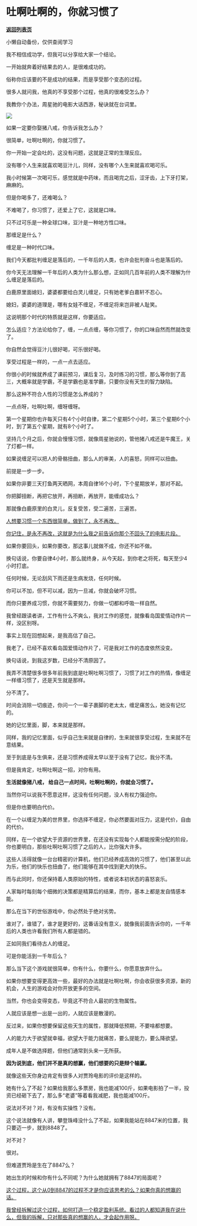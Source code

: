 # 吐啊吐啊的，你就习惯了

[**返回列表页**](/gzh/记忆承载3)

小懒自动备份，仅供查阅学习

我不相信成功学，但我可以分享给大家一个结论。

一开始就奔着好结果去的人，是很难成功的。  

俗称你应该要的不是成功的结果，而是享受那个变态的过程。  

很多人就问我，他真的不享受那个过程，他真的很难受怎么办？  

我教你个办法，周星驰的电影大话西游，秘诀就在台词里。

![](https://mmbiz.qpic.cn/mmbiz_png/aYCQDPqZ8kyFic6oLqfaAPmKtKS9C3nZWcrGbCuWK6lfG7F1BoEE6pHice21kgLksApOue9WDibnj1icx9E9vbiay9Q/640?wx_fmt=png&from;=appmsg)

如果一定要你娶猪八戒，你告诉我怎么办？

很简单，吐啊吐啊的，你就习惯了。

你一开始一定会吐的，这没有问题，这就是正常的生理反应。  

没有哪个人生来就喜欢喝豆汁儿，同样，没有哪个人生来就喜欢喝可乐。  

我小时候第一次喝可乐，感觉就是中药味，而且喝完之后，涩牙齿，上下牙打架，麻麻的。  

但是你喝多了，还难喝么？  

不难喝了，你习惯了，还爱上了它，这就是口味。  

只不过可乐是一种全球口味，豆汁是一种地方性口味。

那缠足是什么？  

缠足是一种时代口味。

我们今天都批判缠足是落后的，一千年后的人类，也许会批判奋斗也是落后的。  

你今天无法理解一千年后的人类为什么那么想，正如同几百年前的人类不理解为什么缠足是落后的。  

白鹿原里面媳妇，婆婆都要给白灵儿缠足，只有她老爹白嘉轩不忍心。  

媳妇，婆婆的道理是，哪有女娃不缠足，不缠足将来岂非被人耻笑。  

这说明那个时代的特质就是这样，你要适应。  

怎么适应？方法论给你了，缠，一点点缠，等你习惯了，你的口味自然而然就改变了。

你自然会觉得豆汁儿很好喝，可乐很好喝。

享受过程是一样的，一点一点去适应。

你很小的时候就养成了课前预习，课后复习，及时练习的习惯，那么等你到了高三，大概率就是学霸，不是学霸也是准学霸，只要你没有天生的智力缺陷。  

那么这种不符合人性的习惯是怎么养成的？  

一点点呀，吐啊吐啊，缠呀缠呀。

第一个星期你也许每天只有4个小时自律，第二个星期5个小时，第三个星期6个小时，到了第五个星期，就有8个小时了。  

坚持几个月之后，你就会慢慢习惯，就像周星驰说的，管他猪八戒还是牛魔王，关了灯都一样。  

如果说缠足可以把人的骨骼扭曲，那么人的审美，人的喜怒，同样可以扭曲。  

前提是一步一步。

如果你非要三天打鱼两天晒网，本周自律16个小时，下个星期放羊，那对不起。

你把脚扭断，再把它放开，再扭断，再放开，能缠成功么？  

那就像白鹿原里的白灵儿，反复受苦，受二遍苦，三遍苦。

[人想要习惯一个东西很简单，做到了，永不再改。](http://mp.weixin.qq.com/s?__biz=MzU0MjYwNDU2Mw==&mid=2247513297&idx=1&sn=424306f5c2df8492fba3b06c5f03ccbe&chksm=fb1ad8adcc6d51bb921f7b6e32e27d30a565fda13faadcabc551c778edbec8b8912967cd5240&scene=21#wechat_redirect)

[你记住，是永不再改，这就是为什么我之前告诉你那个不回头了的电影片段。](http://mp.weixin.qq.com/s?__biz=MzU0MjYwNDU2Mw==&mid=2247513297&idx=1&sn=424306f5c2df8492fba3b06c5f03ccbe&chksm=fb1ad8adcc6d51bb921f7b6e32e27d30a565fda13faadcabc551c778edbec8b8912967cd5240&scene=21#wechat_redirect)  

如果你要回头，如果你要改，那这事儿就做不成，你还不如不做。

换句话说，你要自律4小时，那么就终身，从今天起，到你老之将死，每天至少4小时打底。

任何时候，无论刮风下雨还是生病发烧，任何时候。  

你可以不加，但不可以减，因为一旦减，你就会破坏习惯。

而你只要养成习惯，你就不需要努力，你做一切都和呼吸一样自然。  

我曾经跟读者讲，工作有什么不爽么，我对工作的感觉，就像看岛国爱情动作片一样，没区别呀。

事实上现在回想起来，是我高估了自己。  

我老了，已经不喜欢看岛国爱情动作片了，可是我对工作的态度依然没变。  

换句话说，到我这岁数，已经分不清原因了。  

我弄不清楚很多很多年前我到底是吐啊吐啊习惯了，习惯了对工作的热情，像缠足一样缠习惯了，还是天生就是那样。

分不清了。

时间会消除一切痕迹，你问一个一辈子裹脚的老太太，缠足痛苦么，她没有记忆的。  

她的记忆里面，脚，本来就是那样。

同样，我的记忆里面，似乎自己生来就是自律的，生来就很享受过程，生来就不在意结果。  

至于到底是与生俱来，还是习惯养成得太早以至于没有了记忆，我分不清。  

但是我肯定，吐啊吐啊这一招，对你有用。

 **生活就像猪八戒， 给自己一点时间，吐啊吐啊的，你就会习惯了。**

当然你可以说我不愿意这样，这没有任何问题，没人有权力强迫你。

但是你也要明白代价。  

在一个以缠足为美的世界里，你选择不缠足，你必然要面对压力，这是代价，自由的代价。

同样，在一个欲望大于资源的世界里，在还没有实现每个人都能按需分配的阶段，你也要明白，那些吐啊吐啊习惯了之后的人，比你强大许多。

这些人活得就像一台台精密的计算机，他们已经养成高效的习惯了，他们甚至以此为乐，他们的快乐也扭曲了，他们能够在其中找到更大的快乐。  

而与此同时，你还保持着人类原始的特性，或者说本初状态的喜怒哀乐。

人家每时每刻每个细微的决策都是精算后的结果，而你，基本上都是发自情感本能。  

那么在当下的世俗游戏中，你必然处于绝对劣势。  

谁对了，谁错了，谁才是更好的，这番话没有意义，就像我前面告诉你的，一千年后的人类也许看我们所有人都是错的。  

正如同我们看待古人的缠足。

可是你能活到一千年后么？  

那么当下这个游戏就很简单，你有什么，你要什么，你愿意放弃什么。  

如果你想要变得更高效一些，最好的办法就是吐啊吐啊，你会收获很多资源，新的机会，人生的游戏会对你开放更多的空间。  

当然，你也会变得变态，毕竟这不符合人最初的生物属性。  

人就应该是想一出是一出的，人就应该是散漫的。

反过来，如果你想要保留这些天生的属性，那就降低预期，不要啥都想要。  

人的能力大于欲望就幸福，欲望大于能力就痛苦，要么提能力，要么降欲望。

成年人是不做选择题，但他们通常到头来一无所获。

 **因为说到底，他们并不是真的想赢，他们想要的只是辩个输赢。**  

就像这些天你身边肯定有很多人对贾玲电影的评价是这样的。

她有什么了不起？如果给我那么多票房，我也能减100斤，如果电影拍了一半，投资已经砸下去了，那么多“老婆”等着看我减肥，我也能减100斤。

说法对不对？对，有没有实操性？没有。  

这个说法就像有人讲，攀登珠峰没什么了不起，如果我能站在8847米的位置，我只要迈一步，就到8848了。  

对不对？

很对。  

但难道贾玲是生在了8847么？

她出生的时候和你有什么不同呢？为什么她就拥有了8847的局面呢？  

[这个过程，这个从0到8847的过程不才是你应该思考的么？如果你真的想赢的话。  
](http://mp.weixin.qq.com/s?__biz=MzU0MjYwNDU2Mw==&mid=2247513297&idx=1&sn=424306f5c2df8492fba3b06c5f03ccbe&chksm=fb1ad8adcc6d51bb921f7b6e32e27d30a565fda13faadcabc551c778edbec8b8912967cd5240&scene=21#wechat_redirect)

[我曾经拆解过这个过程，如何打造一个稳定盈利系统。看过的人都知道我在说什么，但我的拆解，只对那些真的想赢的人，才会起作用呀。](http://mp.weixin.qq.com/s?__biz=MzU0MjYwNDU2Mw==&mid=2247513297&idx=1&sn=424306f5c2df8492fba3b06c5f03ccbe&chksm=fb1ad8adcc6d51bb921f7b6e32e27d30a565fda13faadcabc551c778edbec8b8912967cd5240&scene=21#wechat_redirect)

